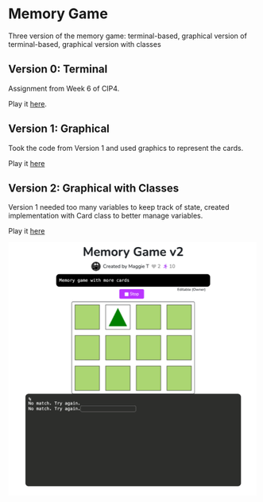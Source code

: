 # Memory Game

Three version of the memory game: terminal-based, graphical version of terminal-based, graphical version with classes

## Version 0: Terminal
Assignment from Week 6 of CIP4.

Play it [here](https://codeinplace.stanford.edu/cip4/share/egKGyAMew3K2f22EdXS4).

## Version 1: Graphical
Took the code from Version 1 and used graphics to represent the cards.

Play it [here](https://codeinplace.stanford.edu/cip4/share/C9ltPTc1Y9TF75d5QNr3)

## Version 2: Graphical with Classes
Version 1 needed too many variables to keep track of state, created implementation with Card class to better manage variables.

Play it [here](https://codeinplace.stanford.edu/cip4/share/lnaPDLEWdV1ebA7JjV2T)

<img src="memory.png" width="500">

